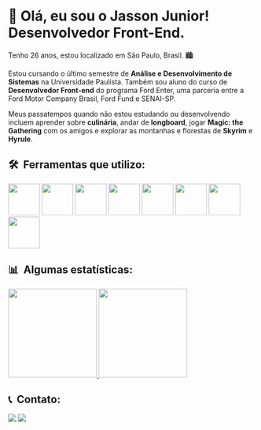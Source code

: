 <h1>
  👋 Olá, eu sou o Jasson Junior! <br> Desenvolvedor Front-End.  
</h1> 

Tenho 26 anos, estou localizado em São Paulo, Brasil. 🏙

Estou cursando o último semestre de **Análise e Desenvolvimento de Sistemas** na Universidade Paulista. Também sou aluno do curso de **Desenvolvedor Front-end** do programa Ford Enter, uma parceria entre a Ford Motor Company Brasil, Ford Fund e SENAI-SP.

Meus passatempos quando não estou estudando ou desenvolvendo incluem aprender sobre **culinária**, andar de **longboard**, jogar **Magic: the Gathering** com os amigos e explorar as montanhas e florestas de **Skyrim** e **Hyrule**.

## 🛠 &nbsp;Ferramentas que utilizo: ##
<div>
  <img height="64rem" src="https://cdn.jsdelivr.net/gh/devicons/devicon/icons/git/git-original.svg">
  <img height="64rem" src="https://cdn.jsdelivr.net/gh/devicons/devicon/icons/github/github-original.svg">
  <img height="64rem" src="https://cdn.jsdelivr.net/gh/devicons/devicon/icons/javascript/javascript-original.svg">
  <img height="64rem" src="https://cdn.jsdelivr.net/gh/devicons/devicon/icons/html5/html5-original.svg">
  <img height="64rem" src="https://cdn.jsdelivr.net/gh/devicons/devicon/icons/css3/css3-original.svg">
  <img height="64rem" src="https://cdn.jsdelivr.net/gh/devicons/devicon/icons/nodejs/nodejs-original.svg">
  <img height="64rem" src="https://cdn.jsdelivr.net/gh/devicons/devicon/icons/figma/figma-original.svg">
  <img height="64rem" src="https://cdn.jsdelivr.net/gh/devicons/devicon/icons/vscode/vscode-original.svg">
</div>

## 📊 &nbsp;Algumas estatísticas: ##
<div>
  <a href="https://github.com/JassonJr">
    <img height="180em" src="https://github-readme-stats.vercel.app/api?username=JassonJr&show_icons=true&theme=tokyonight">
    <img height="180em" src="https://github-readme-stats.vercel.app/api/top-langs/?username=JassonJr&layout=compact&langs-count=168&theme=tokyonight">
  </a>
</div>

## 📞 &nbsp;Contato: ##
<div style="display: inline_block">
  <a href="https://www.linkedin.com/in/jasson-jr-sa/" target="_blank"><img src="https://img.shields.io/badge/-LinkedIn-%230077B5?style=for-the-badge&logo=linkedin&logoColor=white" target="_blank"></a> 
  <a href = "mailto:jassonjrsdm@gmail.com"><img src="https://img.shields.io/badge/-Gmail-%23333?style=for-the-badge&logo=gmail&logoColor=white" target="_blank"></a>  
</div>
<!--
**JassonJr/JassonJr** is a ✨ _special_ ✨ repository because its `README.md` (this file) appears on your GitHub profile.

Here are some ideas to get you started:

- 🔭 I’m currently working on ...
- 🌱 I’m currently learning ...
- 👯 I’m looking to collaborate on ...
- 🤔 I’m looking for help with ...
- 💬 Ask me about ...
- 📫 How to reach me: ...
- 😄 Pronouns: ...
- ⚡ Fun fact: ...
-->
